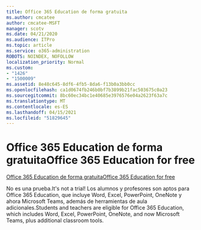 ```yaml
---
title: Office 365 Education de forma gratuita
ms.author: cmcatee
author: cmcatee-MSFT
manager: scotv
ms.date: 04/21/2020
ms.audience: ITPro
ms.topic: article
ms.service: o365-administration
ROBOTS: NOINDEX, NOFOLLOW
localization_priority: Normal
ms.custom:
- "1426"
- "1500009"
ms.assetid: 8e48c645-8df6-4fb5-8da6-f13b0a3bb0cc
ms.openlocfilehash: ca1d0674fb246b0bf7b3899b21fac503675c0a23
ms.sourcegitcommit: 8bc60ec34bc1e40685e3976576e04a2623f63a7c
ms.translationtype: MT
ms.contentlocale: es-ES
ms.lasthandoff: 04/15/2021
ms.locfileid: "51829645"
---
```

# <a name="office-365-education-for-free"></a><span data-ttu-id="0ed65-102">Office 365 Education de forma gratuita</span><span class="sxs-lookup"><span data-stu-id="0ed65-102">Office 365 Education for free</span></span>

[<span data-ttu-id="0ed65-103">Office 365 Education de forma gratuita</span><span class="sxs-lookup"><span data-stu-id="0ed65-103">Office 365 Education for free</span></span>](https://products.office.com/student/office-in-education?ms.officeurl=students)
  
<span data-ttu-id="0ed65-104">No es una prueba.</span><span class="sxs-lookup"><span data-stu-id="0ed65-104">It's not a trial!</span></span> <span data-ttu-id="0ed65-105">Los alumnos y profesores son aptos para Office 365 Education, que incluye Word, Excel, PowerPoint, OneNote y ahora Microsoft Teams, además de herramientas de aula adicionales.</span><span class="sxs-lookup"><span data-stu-id="0ed65-105">Students and teachers are eligible for Office 365 Education, which includes Word, Excel, PowerPoint, OneNote, and now Microsoft Teams, plus additional classroom tools.</span></span>